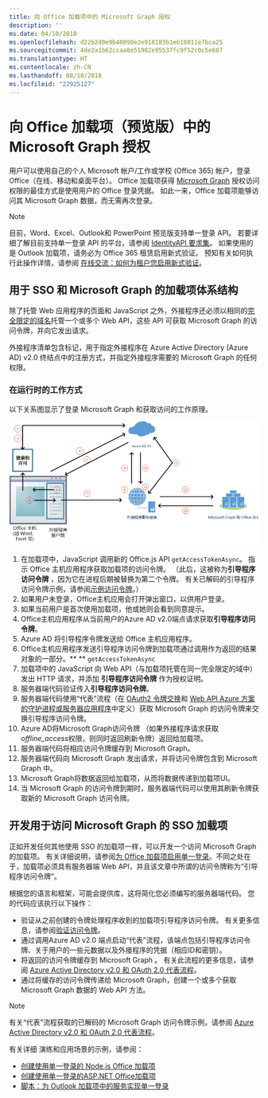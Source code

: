 ```yaml
---
title: 向 Office 加载项中的 Microsoft Graph 授权
description: ''
ms.date: 04/10/2018
ms.openlocfilehash: d22b2d0e9b40098e2e918183b1eb18011e7bca25
ms.sourcegitcommit: 4de2a1b62ccaa8e51982e95537fc9f52c0c5e687
ms.translationtype: HT
ms.contentlocale: zh-CN
ms.lasthandoff: 08/10/2018
ms.locfileid: "22925127"
---
```

# <a name="authorize-to-microsoft-graph-in-your-office-add-in-preview"></a>向 Office 加载项（预览版）中的 Microsoft Graph 授权

用户可以使用自己的个人 Microsoft 帐户/工作或学校 (Office 365) 帐户，登录 Office（在线、移动和桌面平台）。 Office 加载项获得 [Microsoft Graph](https://developer.microsoft.com/graph/docs) 授权访问权限的最佳方式是使用用户的 Office 登录凭据。 如此一来，Office 加载项能够访问其 Microsoft Graph 数据，而无需再次登录。 

> [!NOTE]
> 目前，Word、Excel、Outlook和 PowerPoint 预览版支持单一登录 API。 若要详细了解目前支持单一登录 API 的平台，请参阅 [IdentityAPI 要求集](https://dev.office.com/reference/add-ins/requirement-sets/identity-api-requirement-sets)。
> 如果使用的是 Outlook 加载项，请务必为 Office 365 租赁启用新式验证。 预知有关如何执行此操作详情，请参阅 [在线交流：如何为租户您启用新式验证](https://social.technet.microsoft.com/wiki/contents/articles/32711.exchange-online-how-to-enable-your-tenant-for-modern-authentication.aspx)。

## <a name="add-in-architecture-for-sso-and-microsoft-graph"></a>用于 SSO 和 Microsoft Graph 的加载项体系结构

除了托管 Web 应用程序的页面和 JavaScript 之外，外接程序还必须以相同的[完全限定的域名](https://msdn.microsoft.com/library/windows/desktop/ms682135.aspx#_dns_fully_qualified_domain_name_fqdn__gly)托管一个或多个 Web API，这些 API 可获取 Microsoft Graph 的访问令牌，并向它发出请求。

外接程序清单包含标记，用于指定外接程序在 Azure Active Directory (Azure AD) v2.0 终结点中的注册方式，并指定外接程序需要的 Microsoft Graph 的任何权限。

### <a name="how-it-works-at-runtime"></a>在运行时的工作方式

以下关系图显示了登录 Microsoft Graph 和获取访问的工作原理。

![显示SSO过程的图表](../images/sso-access-to-microsoft-graph.png)

1. 在加载项中，JavaScript 调用新的 Office.js API `getAccessTokenAsync`。 指示 Office 主机应用程序获取加载项的访问令牌。 （此后，这被称为**引导程序访问令牌** ，因为它在进程后期被替换为第二个令牌。 有关已解码的引导程序访问令牌示例，请参阅[示例访问令牌](sso-in-office-add-ins.md#example-access-token)。）
1. 如果用户未登录，Office主机应用会打开弹出窗口，以供用户登录。
1. 如果当前用户是首次使用加载项，他或她则会看到同意提示。
1. Office主机应用程序从当前用户的Azure AD v2.0端点请求获取**引导程序访问令牌**。
1. Azure AD 将引导程序令牌发送给 Office 主机应用程序。
1. Office主机应用程序发送引导程序访问令牌到加载项通过调用作为返回的结果对象的一部分。** ** `getAccessTokenAsync`
1. 加载项中的 JavaScript 向 Web API（与加载项托管在同一完全限定的域中）发出 HTTP 请求，并添加 **引导程序访问令牌** 作为授权证明。  
1. 服务器端代码验证传入**引导程序访问令牌**。
1. 服务器端代码使用“代表”流程（在 [ OAuth2 令牌交换](https://tools.ietf.org/html/draft-ietf-oauth-token-exchange-02)和 [ Web API Azure 方案的守护进程或服务器应用程序](https://docs.microsoft.com/azure/active-directory/develop/active-directory-authentication-scenarios#daemon-or-server-application-to-web-api)中定义）获取 Microsoft Graph 的访问令牌来交换引导程序访问令牌。
1. Azure AD将Microsoft Graph访问令牌 （如果外接程序请求获取 *offline_access*权限，则同时返回刷新令牌）返回给加载项。
1. 服务器端代码将相应访问令牌缓存到 Microsoft Graph。
1. 服务器端代码向 Microsoft Graph 发出请求，并将访问令牌包含到 Microsoft Graph 中。
1. Microsoft Graph将数据返回给加载项，从而将数据传递到加载项UI。
1. 当 Microsoft Graph 的访问令牌到期时，服务器端代码可以使用其刷新令牌获取新的 Microsoft Graph 访问令牌。

## <a name="develop-an-sso-add-in-that-accesses-microsoft-graph"></a>开发用于访问 Microsoft Graph 的 SSO 加载项

正如开发任何其他使用 SSO 的加载项一样，可以开发一个访问 Microsoft Graph 的加载项。 有关详细说明，请参阅[为 Office 加载项启用单一登录](https://docs.microsoft.com/office/dev/add-ins/develop/sso-in-office-add-ins)。不同之处在于，加载项必须具有服务器端 Web API，并且该文章中所谓的访问令牌称为“引导程序访问令牌”。 

根据您的语言和框架，可能会提供库，这将简化您必须编写的服务器端代码。 您的代码应该执行以下操作：

* 验证从之前创建的令牌处理程序收到的加载项引导程序访问令牌。 有关更多信息，请参阅[验证访问令牌](sso-in-office-add-ins.md#validate-the-access-token)。 
* 通过调用Azure AD v2.0 端点启动“代表”流程，该端点包括引导程序访问令牌、关于用户的一些元数据以及外接程序的凭据（相应ID和密钥）。
* 将返回的访问令牌缓存到 Microsoft Graph 。 有关此流程的更多信息，请参阅 [Azure Active Directory v2.0 和 OAuth 2.0 代表流程](https://docs.microsoft.com/azure/active-directory/develop/active-directory-v2-protocols-oauth-on-behalf-of)。
* 通过将缓存的访问令牌传递给 Microsoft Graph，创建一个或多个获取 Microsoft Graph 数据的 Web API 方法。

> [!NOTE]
> 有关“代表”流程获取的已解码的 Microsoft Graph 访问令牌示例，请参阅 [Azure Active Directory v2.0 和 OAuth 2.0 代表流程](https://docs.microsoft.com/azure/active-directory/develop/active-directory-v2-protocols-oauth-on-behalf-of)。

有关详细 演练和应用场景的示例，请参阅：

* [创建使用单一登录的 Node.js Office 加载项](create-sso-office-add-ins-nodejs.md)
* [创建使用单一登录的ASP.NET Office加载项](create-sso-office-add-ins-aspnet.md)
* [脚本：为 Outlook 加载项中的服务实现单一登录](https://docs.microsoft.com/outlook/add-ins/implement-sso-in-outlook-add-in)



